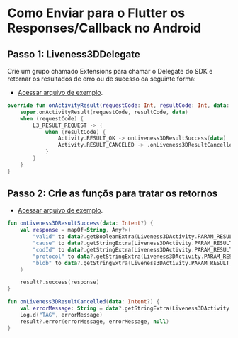 # Como Enviar para o Flutter os Responses/Callback no Android

## Passo 1: Liveness3DDelegate

Crie um grupo chamado Extensions para chamar o Delegate do SDK e retornar os resultados de erro ou de sucesso da seguinte forma:

- [Acessar arquivo de exemplo](../../android/app/src/main/kotlin/br/com/example/flutter/liveness3d/bridge/MainActivity.kt).

```kotlin
override fun onActivityResult(requestCode: Int, resultCode: Int, data: Intent?) {
    super.onActivityResult(requestCode, resultCode, data)
    when (requestCode) {
        L3_RESULT_REQUEST -> {
            when (resultCode) {
                Activity.RESULT_OK -> onLiveness3DResultSuccess(data)
                Activity.RESULT_CANCELED -> .onLiveness3DResultCancelled(data)
            }
        }
    }
}
```

## Passo 2: Crie as funçõs para tratar os retornos

- [Acessar arquivo de exemplo](../../android/app/src/main/kotlin/br/com/example/flutter/liveness3d/bridge/utils/Liveness3dActivity.kt).

```kotlin
fun onLiveness3DResultSuccess(data: Intent?) {
    val response = mapOf<String, Any?>(
        "valid" to data?.getBooleanExtra(Liveness3DActivity.PARAM_RESULT_VALID, false),
        "cause" to data?.getStringExtra(Liveness3DActivity.PARAM_RESULT_CAUSE),
        "codId" to data?.getStringExtra(Liveness3DActivity.PARAM_RESULT_COD_ID),
        "protocol" to data?.getStringExtra(Liveness3DActivity.PARAM_RESULT_PROTOCOL),
        "blob" to data?.getStringExtra(Liveness3DActivity.PARAM_RESULT_SCAN),
    )

    result?.success(response)
}

fun onLiveness3DResultCancelled(data: Intent?) {
    val errorMessage: String = data?.getStringExtra(Liveness3DActivity.PARAM_RESULT_ERROR) ?: ""
    Log.d("TAG", errorMessage)
    result?.error(errorMessage, errorMessage, null)
}
```

